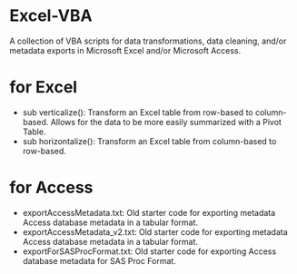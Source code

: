 # Excel-VBA
A collection of VBA scripts for data transformations, data cleaning, and/or metadata exports in Microsoft Excel and/or Microsoft Access.

# for Excel
* sub verticalize(): Transform an Excel table from row-based to column-based.  Allows for the data to be more easily summarized with a Pivot Table.
* sub horizontalize(): Transform an Excel table from column-based to row-based.

# for Access
* exportAccessMetadata.txt: Old starter code for exporting metadata Access database metadata in a tabular format.
* exportAccessMetadata_v2.txt: Old starter code for exporting metadata Access database metadata in a tabular format.
* exportForSASProcFormat.txt: Old starter code for exporting Access database metadata for SAS Proc Format.
